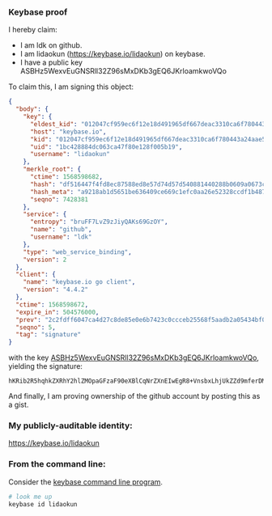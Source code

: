 ### Keybase proof

I hereby claim:

  * I am ldk on github.
  * I am lidaokun (https://keybase.io/lidaokun) on keybase.
  * I have a public key ASBHz5WexvEuGNSRll32Z96sMxDKb3gEQ6JKrloamkwoVQo

To claim this, I am signing this object:

```json
{
  "body": {
    "key": {
      "eldest_kid": "012047cf959ec6f12e18d491965df667deac3310ca6f780443a24aae5a1a9a4c28550a",
      "host": "keybase.io",
      "kid": "012047cf959ec6f12e18d491965df667deac3310ca6f780443a24aae5a1a9a4c28550a",
      "uid": "1bc428884dc063ca47f80e128f005b19",
      "username": "lidaokun"
    },
    "merkle_root": {
      "ctime": 1568598682,
      "hash": "df516447f4fd8ec87588ed8e57d74d57d540881440288b0609a0673c8c24491c4b3baa33d32edaf010f42cbe95c39b0b828d52cf8de1c7791b5425709dd495bb",
      "hash_meta": "a9218ab1d5651be636409ce669c1efc0aa26e52328ccdf1b4875da408c214b70",
      "seqno": 7428381
    },
    "service": {
      "entropy": "bruFF7LvZ9zJiyQAKs69GzOY",
      "name": "github",
      "username": "ldk"
    },
    "type": "web_service_binding",
    "version": 2
  },
  "client": {
    "name": "keybase.io go client",
    "version": "4.4.2"
  },
  "ctime": 1568598672,
  "expire_in": 504576000,
  "prev": "2c2fdff6047ca4d27c8de85e0e6b7423c0ccceb25568f5aadb2a05434bf04748",
  "seqno": 5,
  "tag": "signature"
}
```

with the key [ASBHz5WexvEuGNSRll32Z96sMxDKb3gEQ6JKrloamkwoVQo](https://keybase.io/lidaokun), yielding the signature:

```
hKRib2R5hqhkZXRhY2hlZMOpaGFzaF90eXBlCqNrZXnEIwEgR8+VnsbxLhjUkZZd9mferDMQym94BEOiSq5aGppMKFUKp3BheWxvYWTESpcCBcQgLC/f9gR8pNJ8jeheDmt0I8DMzrJVaPWq2yoFQ0vwR0jEIDFqhS1RttL1W+zeXocHHYJVDkY6QnzBShu4SFcx4nilAgHCo3NpZ8RAkI1OOq8RTP2dScfPt52zURfBcn69aEtj1JYDh+XJ6kikeLbd5SfqeSqbmXoJ4p+X2NTy72brxvj5KQ7KOFUWAKhzaWdfdHlwZSCkaGFzaIKkdHlwZQildmFsdWXEIDz1NzMotgqqm8THu/Eg5vuKwr9MFm6hBINOtfhJFKvMo3RhZ80CAqd2ZXJzaW9uAQ==

```

And finally, I am proving ownership of the github account by posting this as a gist.

### My publicly-auditable identity:

https://keybase.io/lidaokun

### From the command line:

Consider the [keybase command line program](https://keybase.io/download).

```bash
# look me up
keybase id lidaokun
```
